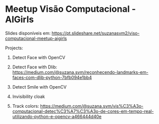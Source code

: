 # Meetup Visão Computacional - AIGirls
Slides disponíveis em: https://pt.slideshare.net/suzanasvm2/viso-computacional-meetup-aigirls

Projects:

1. Detect Face with OpenCV

2. Detect Face with Dlib: https://medium.com/@suzana.svm/reconhecendo-landmarks-em-faces-com-dlib-python-7bfb094e1bb4

3. Detect Smile with OpenCV

4. Invisibility cloak

5. Track colors: https://medium.com/@suzana.svm/vis%C3%A3o-computacional-detec%C3%A7%C3%A3o-de-cores-em-tempo-real-utilizando-python-e-opencv-a466444d40e


